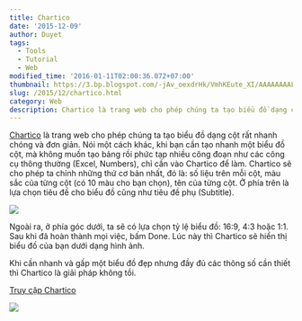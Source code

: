 ```yaml
---
title: Chartico
date: '2015-12-09'
author: Duyet
tags:
  - Tools
  - Tutorial
  - Web
modified_time: '2016-01-11T02:00:36.072+07:00'
thumbnail: https://3.bp.blogspot.com/-jAv_oexdrHk/VmhKEute_XI/AAAAAAAALXc/UG5BlQTW7xg/s1600/og.png
slug: /2015/12/chartico.html
category: Web
description: Chartico là trang web cho phép chúng ta tạo biểu đồ dạng cột rất nhanh chóng và đơn giản. Nói một cách khác, khi bạn cần tạo nhanh một biểu đồ cột, mà không muốn tạo bảng rồi phức tạp nhiều công đoạn như các công cụ thông thường (Excel, Numbers), chỉ cần vào Chartico để làm. Chartico sẽ cho phép ta chỉnh những thứ cơ bản nhất, đó là số liệu trên mỗi cột, màu sắc của từng cột (có 10 màu cho bạn chọn), tên của từng cột. Ở phía trên là lựa chọn tiêu đề cho biểu đồ cũng như tiêu đề phụ (Subtitle).
---
```


[Chartico](http://www.chartico.com/) là trang web cho phép chúng ta tạo biểu đồ dạng cột rất nhanh chóng và đơn giản. Nói một cách khác, khi bạn cần tạo nhanh một biểu đồ cột, mà không muốn tạo bảng rồi phức tạp nhiều công đoạn như các công cụ thông thường (Excel, Numbers), chỉ cần vào Chartico để làm. Chartico sẽ cho phép ta chỉnh những thứ cơ bản nhất, đó là: số liệu trên mỗi cột, màu sắc của từng cột (có 10 màu cho bạn chọn), tên của từng cột. Ở phía trên là lựa chọn tiêu đề cho biểu đồ cũng như tiêu đề phụ (Subtitle).

![](https://3.bp.blogspot.com/-jAv_oexdrHk/VmhKEute_XI/AAAAAAAALXc/UG5BlQTW7xg/s640/og.png)

Ngoài ra, ở phía góc dưới, ta sẽ có lựa chọn tỷ lệ biểu đồ: 16:9, 4:3 hoặc 1:1. Sau khi đã hoàn thành mọi việc, bấm Done. Lúc này thì Chartico sẽ hiển thị biểu đồ của bạn dưới dạng hình ảnh.

Khi cần nhanh và gấp một biểu đồ đẹp nhưng đầy đủ các thông số cần thiết thì Chartico là giải pháp không tồi.

[Truy cập Chartico​](http://www.chartico.com/)

![](https://1.bp.blogspot.com/-CWQz9IfK_gw/VmhLvCvKzsI/AAAAAAAALXo/8fXtEeb4pSQ/s1600/10238.jpg)
